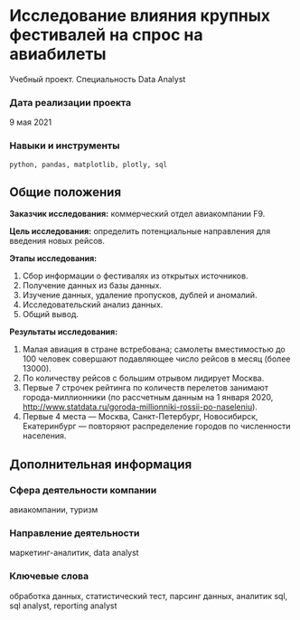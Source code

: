 # Исследование влияния крупных фестивалей на спрос на авиабилеты
Учебный проект. Специальность Data Analyst

### Дата реализации проекта

9 мая 2021

### Навыки и инструменты

    python, pandas, matplotlib, plotly, sql

## Общие положения

**Заказчик исследования:** коммерческий отдел авиакомпании F9.

**Цель исследования:** определить потенциальные направления для введения новых рейсов.

**Этапы исследования:**

1. Сбор информации о фестивалях из открытых источников.
2. Получение данных из базы данных.
3. Изучение данных, удаление пропусков, дублей и аномалий.
4. Исследовательский анализ данных.
5. Общий вывод.

**Результаты исследования:**

1. Малая авиация в стране встребована; самолеты вместимостью до 100 человек совершают подавляющее число рейсов в месяц (более 13000).
2. По количеству рейсов с большим отрывом лидирует Москва.
3. Первые 7 строчек рейтинга по количеств перелетов занимают города-миллионники (по рассчетным данным на 1 января 2020, http://www.statdata.ru/goroda-millionniki-rossii-po-naseleniu).
4. Первые 4 места — Москва, Санкт-Петербург, Новосибирск, Екатеринбург — повторяют распределение городов по численности населения.

## Дополнительная информация

### Сфера деятельности компании

авиакомпании, туризм

### Направление деятельности

маркетинг-аналитик, data analyst

### Ключевые слова

обработка данных, статистический тест, парсинг данных, аналитик sql, sql analyst, reporting analyst
